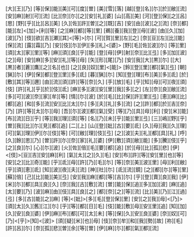 [大][王][乃] [等][保][能][美][可][度][曽] [美][雪][落] [越][登][名][尓][於][敝][流] [安][麻][射][可][流] [比][奈][尓][之][安][礼][婆] [山][高][美] [河][登][保][之][呂][思] [野][乎][比][呂][美] [久][佐][許][曽][之][既][吉] [安][由][波][之][流] [奈][都][能][左]<[加]>[利][等] [之][麻][都][等][里] [鵜][養][我][登][母][波] [由][久][加][波][乃] [伎][欲][吉][瀬][其]<[等]>[尓] [可][賀][里][左][之] [奈][豆][左][比][能][保][流] [露][霜][乃] [安][伎][尓][伊][多][礼]<[婆]> [野][毛][佐][波][尓] [等][里][須][太][家][里][等] [麻][須][良][乎][能] [登][母][伊][射][奈][比][弖] [多][加][波][之][母] [安][麻][多][安][礼][等][母] [矢][形][尾][乃] [安][我][大][黒][尓] [[大][黒][者][蒼][鷹][之][名][也]] [之][良][奴][里]<[能]> [鈴][登][里][都][氣][弖] [朝][猟][尓] [伊][保][都][登][里][多][氐] [暮][猟][尓] [知][登][理][布][美][多][氐] [於][敷][其][等][邇] [由][流][須][許][等][奈][久] [手][放][毛] [乎][知][母][可][夜][須][伎] [許][礼][乎][於][伎][氐] [麻][多][波][安][里][我][多][之] [左][奈][良][敝][流] [多][可][波][奈][家][牟][等] [情][尓][波] [於][毛][比][保][許][里][弖] [恵][麻][比][都][追] [和][多][流][安][比][太][尓] [多][夫][礼][多][流] [之][許][都][於][吉][奈][乃] [許][等][太][尓][母] [吾][尓][波][都][氣][受] [等][乃][具][母][利] [安][米][能][布][流][日][乎] [等][我][理][須][等] [名][乃][未][乎][能][里][弖] [三][嶋][野][乎] [曽][我][比][尓][見][都][追] [二][上] [山][登][妣][古][要][氐] [久][母][我][久][理] [可][氣][理][伊][尓][伎][等] [可][敝][理][伎][弖] [之][波][夫][礼][都][具][礼] [呼][久][餘][思][乃] [曽][許][尓][奈][家][礼][婆] [伊][敷][須][敝][能] [多][騰][伎][乎][之][良][尓] [心][尓][波] [火][佐][倍][毛][要][都][追] [於][母][比][孤][悲] [伊]<[伎]>[豆][吉][安][麻][利] [氣][太][之][久][毛] [安][布][許][等][安][里][也][等] [安][之][比][奇][能] [乎][氐][母][許][乃][毛][尓] [等][奈][美][波][里] [母][利][敝][乎][須][恵][氐] [知][波][夜][夫][流] [神][社][尓] [氐][流][鏡] [之][都][尓][等][里][蘇][倍] [己][比][能][美][弖] [安][我][麻][都][等][吉][尓] [乎][登][賣][良][我] [伊][米][尓][都][具][良][久] [奈][我][古][敷][流] [曽][能][保][追][多][加][波] [麻][追][太][要][乃] [波][麻][由][伎][具][良][之] [都][奈][之][等][流] [比][美][乃][江][過][弖] [多][古][能][之][麻] [等]<[妣]>[多][毛][登][保][里] [安][之][我][母]<[乃]> [須][太][久][舊][江][尓] [乎][等][都][日][毛] [伎][能][敷][母][安][里][追] [知][加][久][安][良][婆] [伊][麻][布][都][可][太][未] [等][保][久][安][良][婆] [奈][奴][可][乃]<[乎]>[知]<[波]> [須][疑][米][也][母] [伎][奈][牟][和][我][勢][故] [祢][毛][許][呂][尓] [奈][孤][悲][曽][余][等][曽] [伊][麻][尓][都][氣][都][流]
